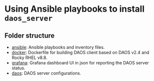 # Using Ansible playbooks to install `daos_server`

## Folder structure
- [ansible](./ansible/): Ansible playbooks and inventory files.
- [docker](./docker): Dockerfile for building DAOS client based on DAOS v2.4 and Rocky RHEL v8.8.
- [grafana](./grafana_dashboards): Grafana dashboard UI in json for reporting the DAOS server status.
- [daos](./daos/): DAOS server configurations.
